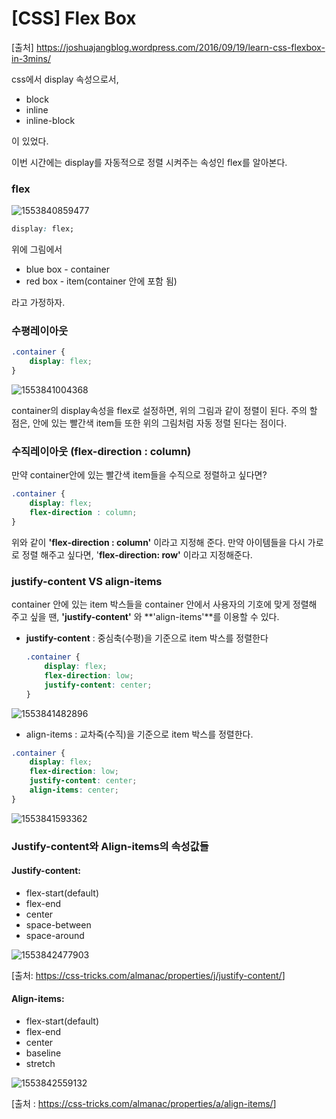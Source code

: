 # [CSS] Flex Box

[출처] <https://joshuajangblog.wordpress.com/2016/09/19/learn-css-flexbox-in-3mins/>



css에서 display 속성으로서, 

- block
- inline
- inline-block

이 있었다.



이번 시간에는 display를 자동적으로 정렬 시켜주는 속성인 flex를 알아본다.



### flex



![1553840859477](C:\Users\ASUS\AppData\Roaming\Typora\typora-user-images\1553840859477.png)

```css
display: flex;
```

위에 그림에서 

- blue box - container
- red box - item(container 안에 포함 됨)

라고 가정하자.



### 수평레이아웃

```css
.container {
    display: flex;
}
```

![1553841004368](C:\Users\ASUS\AppData\Roaming\Typora\typora-user-images\1553841004368.png)

container의 display속성을 flex로 설정하면, 위의 그림과 같이 정렬이 된다. 주의 할 점은, 안에 있는 빨간색 item들 또한 위의 그림처럼 자동 정렬 된다는 점이다.



### 수직레이아웃 (flex-direction : column)

만약 container안에 있는 빨간색 item들을 수직으로 정렬하고 싶다면?

```css
.container {
    display: flex;
    flex-direction : column;
}
```

위와 같이 **'flex-direction : column'** 이라고 지정해 준다. 만약 아이템들을 다시 가로로 정렬 해주고 싶다면, '**flex-direction: row'** 이라고 지정해준다.



###  justify-content VS align-items

container 안에 있는 item 박스들을 container 안에서 사용자의 기호에 맞게 정렬해 주고 싶을 땐, **'justify-content'** 와 **'align-items'**를 이용할 수 있다.



- **justify-content** : 중심축(수평)을 기준으로 item 박스를 정렬한다

  ```css
  .container {
      display: flex;
      flex-direction: low;
      justify-content: center;
  }
  ```

  

![1553841482896](C:\Users\ASUS\AppData\Roaming\Typora\typora-user-images\1553841482896.png)

- align-items : 교차죽(수직)을 기준으로 item 박스를 정렬한다.

```css
.container {
    display: flex;
    flex-direction: low;
    justify-content: center;
    align-items: center;
}
```

![1553841593362](C:\Users\ASUS\AppData\Roaming\Typora\typora-user-images\1553841593362.png)





### Justify-content와 Align-items의 속성값들



#### Justify-content:

- flex-start(default)
- flex-end
- center
- space-between
- space-around

![1553842477903](C:\Users\ASUS\AppData\Roaming\Typora\typora-user-images\1553842477903.png)

[출처: <https://css-tricks.com/almanac/properties/j/justify-content/>]

#### Align-items:

- flex-start(default)
- flex-end
- center
- baseline
- stretch



![1553842559132](C:\Users\ASUS\AppData\Roaming\Typora\typora-user-images\1553842559132.png)

[출처 : <https://css-tricks.com/almanac/properties/a/align-items/>]

